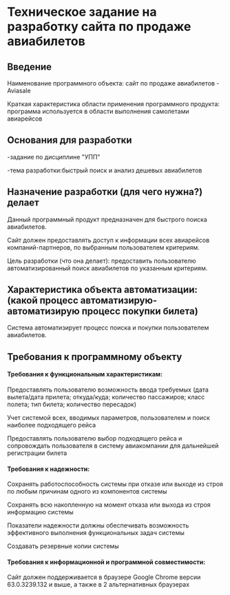 # Техническое задание на разработку сайта по продаже авиабилетов

## Введение 

Наименование программного объекта: сайт по продаже  авиабилетов - Aviasale

Краткая характеристика области применения программного продукта: программа используется в области выполнения самолетами авиарейсов 

## Основания для разработки 

-задание по дисциплине "УПП"

-тема разработки:быстрый поиск и анализ дешевых авиабилетов 

## Назначение разработки (для чего нужна?) делает 
Данный программный продукт предназначен для быстрого поиска авиабилетов. 

Сайт должен предоставлять доступ к информации всех авиарейсов компаний-партнеров, по выбранным пользователем критериям.

Цель разработки (что она делает): предоставить пользователю автоматизированный поиск авиабилетов по указанным критериям.

## Характеристика объекта автоматизации: (какой процесс автоматизирую-автоматизирую процесс покупки билета)

Система автоматизирует процесс поиска и покупки пользователем авиабилетов.

## Требования к программному объекту

#### Требования к функциональным характеристикам:

Предоставлять пользователю возможность ввода требуемых  (дата вылета/дата прилета; откуда/куда; количество пассажиров; класс полета; тип билета;
количество пересадок)

Учет системой всех, вводимых параметров, пользователем и поиск наиболее подходящего рейса 

Предоставлять пользователю выбор подходящего рейса и сопровождать пользователя в систему авиакомпании для дальнейшей регистрации билета

#### Требования к надежности:

Сохранять работоспособность системы при отказе или выходе из строя по любым причинам одного из компонентов системы

Сохранять всю накопленную на момент отказа или выхода из строя информацию системы

Показатели надежности должны обеспечивать возможность эффективного выполнения функциональных задач системы

Создавать резервные копии системы 

#### Требования к информационной и программной совместимости:

Сайт должен поддерживается в браузере Google Chrome версии 63.0.3239.132 и выше, а также в 2 альтернативных браузерах



